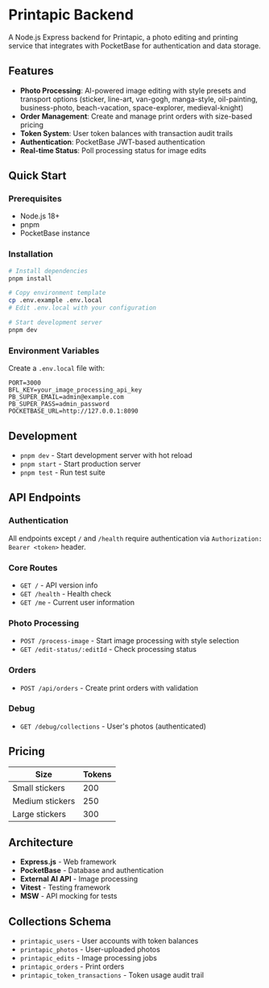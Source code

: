 # Printapic Backend

A Node.js Express backend for Printapic, a photo editing and printing service that integrates with PocketBase for authentication and data storage.

## Features

- **Photo Processing**: AI-powered image editing with style presets and transport options (sticker, line-art, van-gogh, manga-style, oil-painting, business-photo, beach-vacation, space-explorer, medieval-knight)
- **Order Management**: Create and manage print orders with size-based pricing
- **Token System**: User token balances with transaction audit trails
- **Authentication**: PocketBase JWT-based authentication
- **Real-time Status**: Poll processing status for image edits

## Quick Start

### Prerequisites
- Node.js 18+
- pnpm
- PocketBase instance

### Installation

```bash
# Install dependencies
pnpm install

# Copy environment template
cp .env.example .env.local
# Edit .env.local with your configuration

# Start development server
pnpm dev
```

### Environment Variables

Create a `.env.local` file with:

```env
PORT=3000
BFL_KEY=your_image_processing_api_key
PB_SUPER_EMAIL=admin@example.com
PB_SUPER_PASS=admin_password
POCKETBASE_URL=http://127.0.0.1:8090
```

## Development

- `pnpm dev` - Start development server with hot reload
- `pnpm start` - Start production server  
- `pnpm test` - Run test suite

## API Endpoints

### Authentication
All endpoints except `/` and `/health` require authentication via `Authorization: Bearer <token>` header.

### Core Routes

- `GET /` - API version info
- `GET /health` - Health check
- `GET /me` - Current user information

### Photo Processing

- `POST /process-image` - Start image processing with style selection
- `GET /edit-status/:editId` - Check processing status

### Orders

- `POST /api/orders` - Create print orders with validation

### Debug

- `GET /debug/collections` - User's photos (authenticated)

## Pricing

| Size | Tokens |
|------|--------|
| Small stickers | 200 |
| Medium stickers | 250 |
| Large stickers | 300 |

## Architecture

- **Express.js** - Web framework
- **PocketBase** - Database and authentication
- **External AI API** - Image processing
- **Vitest** - Testing framework
- **MSW** - API mocking for tests

## Collections Schema

- `printapic_users` - User accounts with token balances
- `printapic_photos` - User-uploaded photos
- `printapic_edits` - Image processing jobs
- `printapic_orders` - Print orders
- `printapic_token_transactions` - Token usage audit trail 